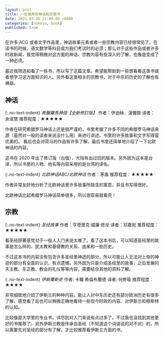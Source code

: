 ```yaml
---
layout: post
title: 一些推荐的神话和宗教书
date: 2021-03-26 21:00:00 +0800
categories: [nokosu, book]
published: true
---
```


在许多 ACG 或者文字作品里，神话故事元素或者一些宗教内容已经很常见了。在读书的时候，语文数学等科目成为我们考试时的必须；那么对于这些作品或者许多时政新闻，我觉得稍微对这方面的神话、宗教内容有些深入的了解，也像是变成了一种必须。

最近我筛选和看了一些书，所以写了这篇文章。希望能帮助到一些想看看这类书或者想学习这方面知识的人。另外看这类相关的宗教书，对于中东的历史的了解也有裨益。

## 神话

{:.no-text-indent}
*希臘羅馬神話【全新修訂版】*
作者：伊迪絲．漢彌敦
译者：余淑慧
推荐程度：★★★★★

作者在研究希腊罗马神话上还是很严谨的，书里考据了许多不同的希腊罗马神话来源（虽然对一般的读者来说没什么用）来进行讲述。书里的许多故事和文字写得蛮优美的。 看后也会对荷马的作品有许多了解。最后书里还简单地介绍了一下北欧神话的内容。

这书在 2020 年出了修订版（台版），大陆有出过旧的版本。另外因为这本是台译，所以书里的人物、地名等内容采用的是台湾的译名。

{:.no-text-indent}
*北欧神话ABC/北欧神话*
作者：茅盾
推荐程度：★★★★★

作者非常友好地分析了北欧神话里许多故事所隐含的寓意，并且书写得很好。

北欧神话比起希腊罗马神话简单很多，所以很容易就看完！

## 宗教

{:.no-text-indent}
*圣经故事*
作者：亨德里克·威廉·房龙
译者：邓嘉宛
推荐程度：★★★★★

看圣经原著感觉对于一般人入门来说太难了。看了这本书后，可以知道圣经里的故事是怎么样的、犹太教和基督教的关系、由来和一些历史。

不过这本书的内容没有包含许多圣经里神迹的部分，所以可能让人无法对上帝的神迹的部分有全面的认识，有点遗憾。另外因为只是介绍圣经里的故事，之后发展的天主教、东正教、教会的礼仪等等内容，需要结合其他的资料了解。

{:.no-text-indent}
*伊斯蘭新史*
作者: 卡蘿.希倫布蘭德
译者: 何修瑜
推荐程度：★★★★

非常细致地介绍了伊斯兰的种种内容。能让人对中东历史还有部分欧洲历史有很多了解，感觉看了后也可以稍微正确地看待一些现今时政的内容、对伊斯兰和穆斯林的认知。

比较像是大学里的专业书，详尽到对入门来说有点过多了。不过我也没找到其他更好的书推荐了。另外伊斯兰教是传承自圣经（不知道这个词语说的对不对）的，所以需要先对圣经的部分有了解，才比较推荐看伊斯兰方面的书。
